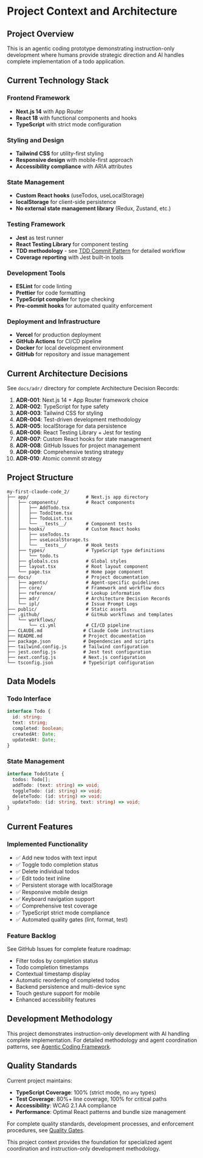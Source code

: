 # Project Context and Architecture

## Project Overview

This is an agentic coding prototype demonstrating instruction-only development where
humans provide strategic direction and AI handles complete implementation of a todo application.

## Current Technology Stack

### Frontend Framework

- **Next.js 14** with App Router
- **React 18** with functional components and hooks
- **TypeScript** with strict mode configuration

### Styling and Design

- **Tailwind CSS** for utility-first styling
- **Responsive design** with mobile-first approach
- **Accessibility compliance** with ARIA attributes

### State Management

- **Custom React hooks** (useTodos, useLocalStorage)
- **localStorage** for client-side persistence
- **No external state management library** (Redux, Zustand, etc.)

### Testing Framework

- **Jest** as test runner
- **React Testing Library** for component testing
- **TDD methodology** - see [TDD Commit Pattern](workflows.md#tdd-commit-pattern) for detailed workflow
- **Coverage reporting** with Jest built-in tools

### Development Tools

- **ESLint** for code linting
- **Prettier** for code formatting
- **TypeScript compiler** for type checking
- **Pre-commit hooks** for automated quality enforcement

### Deployment and Infrastructure

- **Vercel** for production deployment
- **GitHub Actions** for CI/CD pipeline
- **Docker** for local development environment
- **GitHub** for repository and issue management

## Current Architecture Decisions

See `docs/adr/` directory for complete Architecture Decision Records:

1. **ADR-001**: Next.js 14 + App Router framework choice
2. **ADR-002**: TypeScript for type safety
3. **ADR-003**: Tailwind CSS for styling
4. **ADR-004**: Test-driven development methodology
5. **ADR-005**: localStorage for data persistence
6. **ADR-006**: React Testing Library + Jest for testing
7. **ADR-007**: Custom React hooks for state management
8. **ADR-008**: GitHub Issues for project management
9. **ADR-009**: Comprehensive testing strategy
10. **ADR-010**: Atomic commit strategy

## Project Structure

```text
my-first-claude-code_2/
├── app/                     # Next.js app directory
│   ├── components/          # React components
│   │   ├── AddTodo.tsx
│   │   ├── TodoItem.tsx
│   │   ├── TodoList.tsx
│   │   └── __tests__/       # Component tests
│   ├── hooks/               # Custom React hooks
│   │   ├── useTodos.ts
│   │   ├── useLocalStorage.ts
│   │   └── __tests__/       # Hook tests
│   ├── types/               # TypeScript type definitions
│   │   └── todo.ts
│   ├── globals.css          # Global styles
│   ├── layout.tsx           # Root layout component
│   └── page.tsx             # Home page component
├── docs/                    # Project documentation
│   ├── agents/              # Agent-specific guidelines
│   ├── core/                # Framework and workflow docs
│   ├── reference/           # Lookup information
│   ├── adr/                 # Architecture Decision Records
│   └── ipl/                 # Issue Prompt Logs
├── public/                  # Static assets
├── .github/                 # GitHub workflows and templates
│   └── workflows/
│       └── ci.yml           # CI/CD pipeline
├── CLAUDE.md               # Claude Code instructions
├── README.md               # Project documentation
├── package.json            # Dependencies and scripts
├── tailwind.config.js      # Tailwind configuration
├── jest.config.js          # Jest test configuration
├── next.config.js          # Next.js configuration
└── tsconfig.json           # TypeScript configuration
```

## Data Models

### Todo Interface

```typescript
interface Todo {
  id: string;
  text: string;
  completed: boolean;
  createdAt: Date;
  updatedAt: Date;
}
```

### State Management

```typescript
interface TodoState {
  todos: Todo[];
  addTodo: (text: string) => void;
  toggleTodo: (id: string) => void;
  deleteTodo: (id: string) => void;
  updateTodo: (id: string, text: string) => void;
}
```

## Current Features

### Implemented Functionality

- ✅ Add new todos with text input
- ✅ Toggle todo completion status
- ✅ Delete individual todos
- ✅ Edit todo text inline
- ✅ Persistent storage with localStorage
- ✅ Responsive mobile design
- ✅ Keyboard navigation support
- ✅ Comprehensive test coverage
- ✅ TypeScript strict mode compliance
- ✅ Automated quality gates (lint, format, test)

### Feature Backlog

See GitHub Issues for complete feature roadmap:

- Filter todos by completion status
- Todo completion timestamps
- Contextual timestamp display
- Automatic reordering of completed todos
- Backend persistence and multi-device sync
- Touch gesture support for mobile
- Enhanced accessibility features

## Development Methodology

This project demonstrates instruction-only development with AI handling complete implementation. For detailed
methodology and agent coordination patterns, see [Agentic Coding Framework](framework.md).

## Quality Standards

Current project maintains:

- **TypeScript Coverage**: 100% (strict mode, no `any` types)
- **Test Coverage**: 80%+ line coverage, 100% for critical paths
- **Accessibility**: WCAG 2.1 AA compliance
- **Performance**: Optimal React patterns and bundle size management

For complete quality standards, development processes, and enforcement procedures, see
[Quality Gates](workflows.md#quality-gates).

This project context provides the foundation for specialized agent coordination and instruction-only development methodology.
